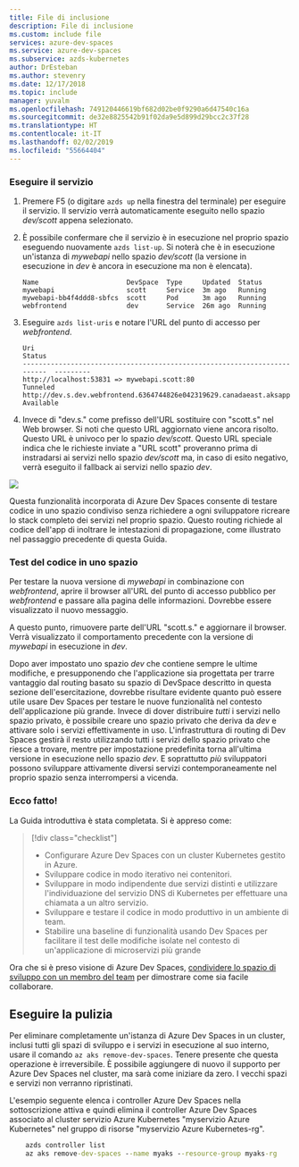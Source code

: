 ```yaml
---
title: File di inclusione
description: File di inclusione
ms.custom: include file
services: azure-dev-spaces
ms.service: azure-dev-spaces
ms.subservice: azds-kubernetes
author: DrEsteban
ms.author: stevenry
ms.date: 12/17/2018
ms.topic: include
manager: yuvalm
ms.openlocfilehash: 749120446619bf682d02be0f9290a6d47540c16a
ms.sourcegitcommit: de32e8825542b91f02da9e5d899d29bcc2c37f28
ms.translationtype: HT
ms.contentlocale: it-IT
ms.lasthandoff: 02/02/2019
ms.locfileid: "55664404"
---
```

### <a name="run-the-service"></a>Eseguire il servizio

1. Premere F5 (o digitare `azds up` nella finestra del terminale) per eseguire il servizio. Il servizio verrà automaticamente eseguito nello spazio _dev/scott_ appena selezionato. 
1. È possibile confermare che il servizio è in esecuzione nel proprio spazio eseguendo nuovamente `azds list-up`. Si noterà che è in esecuzione un'istanza di *mywebapi* nello spazio _dev/scott_ (la versione in esecuzione in _dev_ è ancora in esecuzione ma non è elencata).

    ```
    Name                      DevSpace  Type     Updated  Status
    mywebapi                  scott     Service  3m ago   Running
    mywebapi-bb4f4ddd8-sbfcs  scott     Pod      3m ago   Running
    webfrontend               dev       Service  26m ago  Running
    ```

1. Eseguire `azds list-uris` e notare l'URL del punto di accesso per *webfrontend*.

    ```
    Uri                                                                        Status
    -------------------------------------------------------------------------  ---------
    http://localhost:53831 => mywebapi.scott:80                                Tunneled
    http://dev.s.dev.webfrontend.6364744826e042319629.canadaeast.aksapp.io/  Available
    ```

1. Invece di "dev.s." come prefisso dell'URL sostituire con "scott.s" nel Web browser. Si noti che questo URL aggiornato viene ancora risolto. Questo URL è univoco per lo spazio _dev/scott_. Questo URL speciale indica che le richieste inviate a "URL scott" proveranno prima di instradarsi ai servizi nello spazio _dev/scott_ ma, in caso di esito negativo, verrà eseguito il fallback ai servizi nello spazio _dev_.

<!--
TODO: replace 2 & 3 with below once bug#753164 and PR#158827 get pushed to production.

You can confirm that your service is running in its own space by running `azds list-up` again. First, you'll notice an instance of *mywebapi* is now running in the _dev/scott_ space (the version running in _dev_ is still running but it is not listed). If you run `azds list-uris`, you will notice that the access point URL for *webfrontend* is prefixed with the text "scott.s.". This URL is unique to the _dev/scott_ space. The special URL signifies that requests sent to the "Scott URL" will try to first route to services in the _dev/scott_ space, but if that fails, they will fall back to services in the _dev_ space.

```
Name                      DevSpace  Type     Updated  Status
mywebapi                  scott     Service  3m ago   Running
mywebapi-bb4f4ddd8-sbfcs  scott     Pod      3m ago   Running
webfrontend               dev       Service  26m ago  Running
```

```
Uri                                                                        Status
-------------------------------------------------------------------------  ---------
http://localhost:53831 => mywebapi.scott:80                                Tunneled
http://scott.s.dev.webfrontend.6364744826e042319629.canadaeast.aksapp.io/  Available
```
-->

![](../articles/dev-spaces/media/common/space-routing.png)

Questa funzionalità incorporata di Azure Dev Spaces consente di testare codice in uno spazio condiviso senza richiedere a ogni sviluppatore ricreare lo stack completo dei servizi nel proprio spazio. Questo routing richiede al codice dell'app di inoltrare le intestazioni di propagazione, come illustrato nel passaggio precedente di questa Guida.

### <a name="test-code-in-a-space"></a>Test del codice in uno spazio
Per testare la nuova versione di *mywebapi* in combinazione con *webfrontend*, aprire il browser all'URL del punto di accesso pubblico per *webfrontend* e passare alla pagina delle informazioni. Dovrebbe essere visualizzato il nuovo messaggio.

A questo punto, rimuovere parte dell'URL "scott.s." e aggiornare il browser. Verrà visualizzato il comportamento precedente con la versione di *mywebapi* in esecuzione in _dev_.

Dopo aver impostato uno spazio _dev_ che contiene sempre le ultime modifiche, e presupponendo che l'applicazione sia progettata per trarre vantaggio dal routing basato su spazio di DevSpace descritto in questa sezione dell'esercitazione, dovrebbe risultare evidente quanto può essere utile usare Dev Spaces per testare le nuove funzionalità nel contesto dell'applicazione più grande. Invece di dover distribuire _tutti_ i servizi nello spazio privato, è possibile creare uno spazio privato che deriva da _dev_ e attivare solo i servizi effettivamente in uso. L'infrastruttura di routing di Dev Spaces gestirà il resto utilizzando tutti i servizi dello spazio privato che riesce a trovare, mentre per impostazione predefinita torna all'ultima versione in esecuzione nello spazio _dev_. E soprattutto _più_ sviluppatori possono sviluppare attivamente diversi servizi contemporaneamente nel proprio spazio senza interrompersi a vicenda.

### <a name="well-done"></a>Ecco fatto!
La Guida introduttiva è stata completata. Si è appreso come:

> [!div class="checklist"]
> * Configurare Azure Dev Spaces con un cluster Kubernetes gestito in Azure.
> * Sviluppare codice in modo iterativo nei contenitori.
> * Sviluppare in modo indipendente due servizi distinti e utilizzare l'individuazione del servizio DNS di Kubernetes per effettuare una chiamata a un altro servizio.
> * Sviluppare e testare il codice in modo produttivo in un ambiente di team.
> * Stabilire una baseline di funzionalità usando Dev Spaces per facilitare il test delle modifiche isolate nel contesto di un'applicazione di microservizi più grande

Ora che si è preso visione di Azure Dev Spaces, [condividere lo spazio di sviluppo con un membro del team](../articles/dev-spaces/how-to/share-dev-spaces.md) per dimostrare come sia facile collaborare.

## <a name="clean-up"></a>Eseguire la pulizia
Per eliminare completamente un'istanza di Azure Dev Spaces in un cluster, inclusi tutti gli spazi di sviluppo e i servizi in esecuzione al suo interno, usare il comando `az aks remove-dev-spaces`. Tenere presente che questa operazione è irreversibile. È possibile aggiungere di nuovo il supporto per Azure Dev Spaces nel cluster, ma sarà come iniziare da zero. I vecchi spazi e servizi non verranno ripristinati.

L'esempio seguente elenca i controller Azure Dev Spaces nella sottoscrizione attiva e quindi elimina il controller Azure Dev Spaces associato al cluster servizio Azure Kubernetes "myservizio Azure Kubernetes" nel gruppo di risorse "myservizio Azure Kubernetes-rg".

```cmd
    azds controller list
    az aks remove-dev-spaces --name myaks --resource-group myaks-rg
```